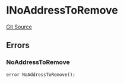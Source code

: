 # INoAddressToRemove
[Git Source](https://github.com/thrackle-io/tron/blob/aa84a9fbaba8b03f46b7a3b0774885dc91a06fa5/src/common/IErrors.sol)


## Errors
### NoAddressToRemove

```solidity
error NoAddressToRemove();
```

